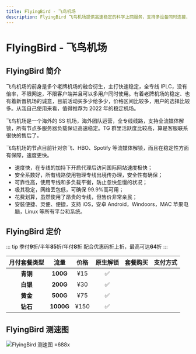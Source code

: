 ```yaml
---
title: FlyingBird - 飞鸟机场
description: FlyingBird 飞鸟机场提供高速稳定的科学上网服务，支持多设备同时连接，解锁Netflix、HBO Max、YouTube、Spotify等全球流媒体，采用专线线路，保障安全、稳定和流畅的连接体验。
---
```


# FlyingBird - 飞鸟机场

<!--@include: ./tip.md-->

<!-- :::tip FlyingBird 520&618 活动继续启航！

- 月/季/半年付 85折 , 优惠码：**`fb2561885`** 可重复使用5次
- 年付8折（站内折上折，高达64折 ）优惠码：**`fb2561880`** 可重复使用5次

**活动时间：即日至2025年6月20号23点59分**

:::

<Links
  :items="[
    {
      name: 'FlyingBird 520&618 活动继续启航！',
      desc: '活动时间：即日至2025年6月20号23点59分',
      link: 'https://itheo.top/flyingbird',
      image: { src: 'https://i.theojs.cn/logo/flyingbird.webp', alt: 'FlyingBird logo' },
      rel: 'sponsored noreferrer'
    }
  ]"
/> -->

## FlyingBird 简介 <Pill name="FlyingBird官网" link="https://itheo.top/flyingbird" :image="{ src: 'https://i.theojs.cn/logo/flyingbird.webp', alt: 'FlyingBird logo' }" rel="sponsored noreferrer"/>

飞鸟机场的前身是多个老牌机场的融合衍生，主打快速稳定，全专线 IPLC，没有倍率，不限网速，不限客户端并且可以多用户同时使用。有着老牌机场的稳定、也有着新晋机场的诚意，目前活动买多少给多少，价格区间比较多，用户的选择比较多。从我自己使用来看，值得推荐为 2022 年的稳定机场。

飞鸟机场是一个海外的 SS 机场，海外团队运营，全专线线路，支持全流媒体解锁，所有节点多服务器负载保证高速稳定。TG 群里活跃度比较高，算是客服联系很快的售后了。

飞鸟机场的节点目前针对奈飞、HBO、Spotify 等流媒体解锁，而且在稳定性方面有保障，速度更快。

- 速度快，在专线的加持下开启代理后访问国际网站速度极快；
- 安全系数好，所有线路使用物理专线出境传办理，安全性有确保；
- 可靠性高，使用专线和多负载平衡，防止忽快忽慢的状况；
- 极其稳定，网络丢包低，可确保 99.9%高可用；
- 花费划算，虽然使用了昂贵的专线，但售价非常亲民；
- 安裝便捷、灵便、便捷，支持 iOS，安卓 Android，Windoors，MAC 苹果电脑，Linux 等所有平台和系统。

## FlyingBird 定价

::: tip
季付**9**折/半年**85**折/年付**8**折 配合优惠码折上折，最高可达**64**折
:::

| 月付套餐类型 |   流量    | 价格 | 原生解锁 |                                        套餐购买                                         |                                                                            支付方式                                                                             |
| :----------: | :-------: | :--: | :------: | :-------------------------------------------------------------------------------------: | :-------------------------------------------------------------------------------------------------------------------------------------------------------------: |
|   **青铜**   | **100G**  | ¥15  |    ✅    | <Pill name="立即购买" link="https://itheo.top/flyingbird" rel="sponsored noreferrer" /> | <iconify-icon icon="bi:alipay" style="color: #1677FF;font-size:24px"></iconify-icon> <iconify-icon icon="cryptocurrency-color:usdt" width="24" ></iconify-icon> |
|   **白银**   | **200G**  | ¥30  |    ✅    | <Pill name="立即购买" link="https://itheo.top/flyingbird" rel="sponsored noreferrer" /> | <iconify-icon icon="bi:alipay" style="color: #1677FF;font-size:24px"></iconify-icon> <iconify-icon icon="cryptocurrency-color:usdt" width="24" ></iconify-icon> |
|   **黄金**   | **500G**  | ¥75  |    ✅    | <Pill name="立即购买" link="https://itheo.top/flyingbird" rel="sponsored noreferrer" /> | <iconify-icon icon="bi:alipay" style="color: #1677FF;font-size:24px"></iconify-icon> <iconify-icon icon="cryptocurrency-color:usdt" width="24" ></iconify-icon> |
|   **钻石**   | **1000G** | ¥150 |    ✅    | <Pill name="立即购买" link="https://itheo.top/flyingbird" rel="sponsored noreferrer" /> | <iconify-icon icon="bi:alipay" style="color: #1677FF;font-size:24px"></iconify-icon> <iconify-icon icon="cryptocurrency-color:usdt" width="24" ></iconify-icon> |

## FlyingBird 测速图

![FlyingBird 测速图 =688x](https://i.theojs.cn/airport/flyingbird.webp)
